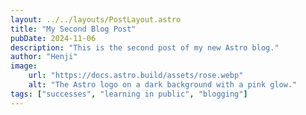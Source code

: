 ```yaml
---
layout: ../../layouts/PostLayout.astro
title: "My Second Blog Post"
pubDate: 2024-11-06
description: "This is the second post of my new Astro blog."
author: "Henji"
image:
    url: "https://docs.astro.build/assets/rose.webp"
    alt: "The Astro logo on a dark background with a pink glow."
tags: ["successes", "learning in public", "blogging"]
---
```

